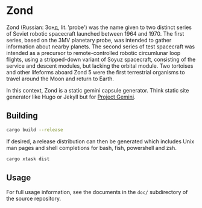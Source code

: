 # Zond
Zond (Russian: Зонд, lit. 'probe') was the name given to two distinct series of
Soviet robotic spacecraft launched between 1964 and 1970. The first series, based
on the 3MV planetary probe, was intended to gather information about nearby
planets. The second series of test spacecraft was intended as a precursor to
remote-controlled robotic circumlunar loop flights, using a stripped-down variant
of Soyuz spacecraft, consisting of the service and descent modules, but lacking
the orbital module. Two tortoises and other lifeforms aboard Zond 5 were the first
terrestrial organisms to travel around the Moon and return to Earth.

In this context, Zond is a static gemini capsule generator. Think static site
generator like Hugo or Jekyll but for [Project Gemini](https://gemini.circumlunar.space).

## Building
```sh
cargo build --release
```
If desired, a release distribution can then be generated which includes Unix man
pages and shell completions for bash, fish, powershell and zsh.
```sh
cargo xtask dist
```
## Usage
For full usage information, see the documents in the `doc/` subdirectory of the
source repository.
